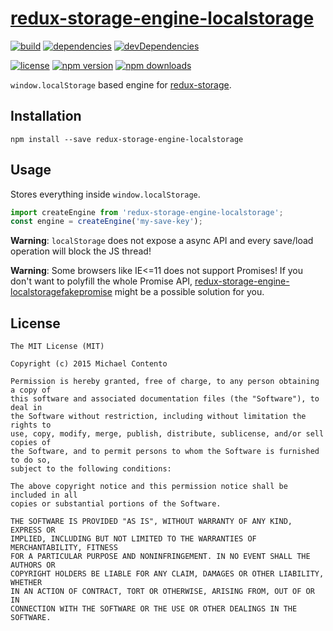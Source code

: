 # [redux-storage-engine-localstorage][]

[![build](https://travis-ci.org/michaelcontento/redux-storage-engine-localstorage.svg?branch=master)](https://travis-ci.org/michaelcontento/redux-storage-engine-localstorage)
[![dependencies](https://david-dm.org/michaelcontento/redux-storage-engine-localstorage.svg)](https://david-dm.org/michaelcontento/redux-storage-engine-localstorage)
[![devDependencies](https://david-dm.org/michaelcontento/redux-storage-engine-localstorage/dev-status.svg)](https://david-dm.org/michaelcontento/redux-storage-engine-localstorage#info=devDependencies)

[![license](https://img.shields.io/npm/l/redux-storage-engine-localstorage.svg?style=flat-square)](https://www.npmjs.com/package/redux-storage-engine-localstorage)
[![npm version](https://img.shields.io/npm/v/redux-storage-engine-localstorage.svg?style=flat-square)](https://www.npmjs.com/package/redux-storage-engine-localstorage)
[![npm downloads](https://img.shields.io/npm/dm/redux-storage-engine-localstorage.svg?style=flat-square)](https://www.npmjs.com/package/redux-storage-engine-localstorage)

`window.localStorage` based engine for [redux-storage][].

## Installation

    npm install --save redux-storage-engine-localstorage

## Usage

Stores everything inside `window.localStorage`.

```js
import createEngine from 'redux-storage-engine-localstorage';
const engine = createEngine('my-save-key');
```

**Warning**: `localStorage` does not expose a async API and every save/load
operation will block the JS thread!

**Warning**: Some browsers like IE<=11 does not support Promises! If you don't
want to polyfill the whole Promise API, [redux-storage-engine-localstoragefakepromise][]
might be a possible solution for you.

## License

    The MIT License (MIT)

    Copyright (c) 2015 Michael Contento

    Permission is hereby granted, free of charge, to any person obtaining a copy of
    this software and associated documentation files (the "Software"), to deal in
    the Software without restriction, including without limitation the rights to
    use, copy, modify, merge, publish, distribute, sublicense, and/or sell copies of
    the Software, and to permit persons to whom the Software is furnished to do so,
    subject to the following conditions:

    The above copyright notice and this permission notice shall be included in all
    copies or substantial portions of the Software.

    THE SOFTWARE IS PROVIDED "AS IS", WITHOUT WARRANTY OF ANY KIND, EXPRESS OR
    IMPLIED, INCLUDING BUT NOT LIMITED TO THE WARRANTIES OF MERCHANTABILITY, FITNESS
    FOR A PARTICULAR PURPOSE AND NONINFRINGEMENT. IN NO EVENT SHALL THE AUTHORS OR
    COPYRIGHT HOLDERS BE LIABLE FOR ANY CLAIM, DAMAGES OR OTHER LIABILITY, WHETHER
    IN AN ACTION OF CONTRACT, TORT OR OTHERWISE, ARISING FROM, OUT OF OR IN
    CONNECTION WITH THE SOFTWARE OR THE USE OR OTHER DEALINGS IN THE SOFTWARE.

  [redux-storage]: https://github.com/michaelcontento/redux-storage
  [redux-storage-engine-localstorage]: https://github.com/michaelcontento/redux-storage-engine-localstorage
  [redux-storage-engine-localstoragefakepromise]: https://github.com/michaelcontento/redux-storage-engine-localstoragefakepromise
